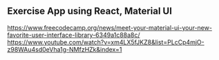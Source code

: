 ## Exercise App using React, Material UI

https://www.freecodecamp.org/news/meet-your-material-ui-your-new-favorite-user-interface-library-6349a1c88a8c/
https://www.youtube.com/watch?v=xm4LX5fJKZ8&list=PLcCp4mjO-z98WAu4sd0eVha1g-NMfzHZk&index=1

